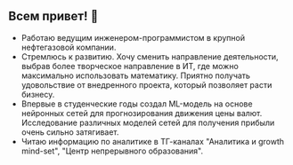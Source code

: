 ## Всем привет! 👋
* Работаю ведущим инженером-программистом в крупной нефтегазовой компании.
* Стремлюсь к развитию. Хочу сменить направление деятельности, выбрав более творческое
направление в ИТ, где можно максимально использовать математику. Приятно получать
удовольствие от внедренного проекта, который позволяет расти бизнесу.
* Впервые в студенческие годы создал ML-модель на основе нейронных сетей для
прогнозирования движения цены валют. Исследование различных моделей сетей для
получения прибыли очень сильно затягивает.
* Читаю информацию по аналитике в ТГ-каналах "Аналитика и growth mind-set", "Центр
непрерывного образования".
<!--
**Y0Gin/Y0Gin** is a ✨ _special_ ✨ repository because its `README.md` (this file) appears on your GitHub profile.

Here are some ideas to get you started:

- 🔭 I’m currently working on ...
- 🌱 I’m currently learning ...
- 👯 I’m looking to collaborate on ...
- 🤔 I’m looking for help with ...
- 💬 Ask me about ...
- 📫 How to reach me: ...
- 😄 Pronouns: ...
- ⚡ Fun fact: ...
-->
